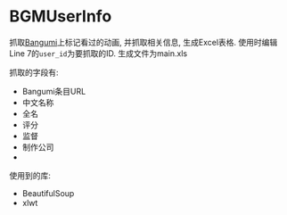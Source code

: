 # BGMUserInfo

抓取[Bangumi](http://bgm.tv/)上标记看过的动画, 并抓取相关信息, 生成Excel表格. 使用时编辑Line 7的`user_id`为要抓取的ID. 生成文件为main.xls

抓取的字段有:
* Bangumi条目URL
* 中文名称
* 全名
* 评分
* 监督
* 制作公司
* 
使用到的库:
* BeautifulSoup
* xlwt
